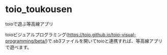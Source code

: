 # toio_toukousen
toioで遊ぶ等高線アプリ

toioビジュアルプログラミング(https://toio.github.io/toio-visual-programming/beta/)で.sb3ファイルを開いてtoioと連携すれば、等高線アプリで遊べます。
